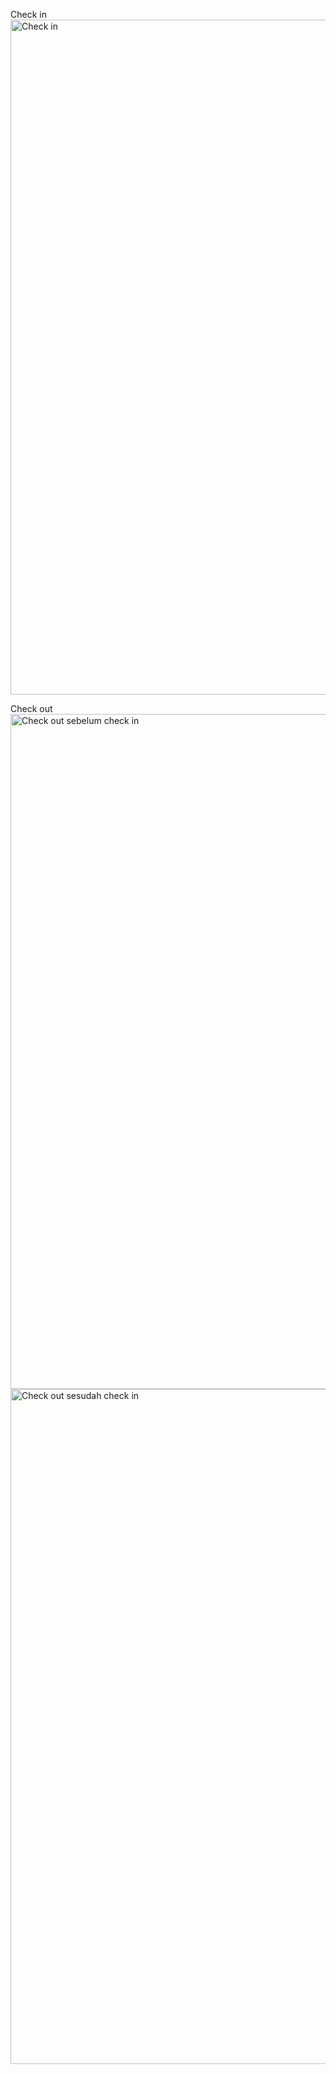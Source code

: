 Check in
<img width="1920" height="1080" alt="Check in" src="https://github.com/user-attachments/assets/4d1bd83f-3405-456f-a047-8f19d5a3a064" />

Check out
<img width="1920" height="1080" alt="Check out sebelum check in" src="https://github.com/user-attachments/assets/ee21aecb-39a4-4f9c-9af8-fc77a29fa4cc" />
<img width="1920" height="1080" alt="Check out sesudah check in" src="https://github.com/user-attachments/assets/1405fef8-7d2f-4c40-a448-209a740313c3" />


